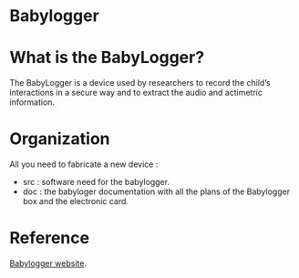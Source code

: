 # Babylogger

What is the BabyLogger?
=======================
The BabyLogger is a device used by researchers to record the child’s interactions in a secure way and to extract the audio and actimetric information.

Organization
============
All you need to fabricate a new device :
- src : software need for the babylogger.
- doc : the babyloger documentation with all the plans of the Babylogger box and the electronic card.

Reference
=========

[Babylogger website](https://docs.babycloudlab.com/).
